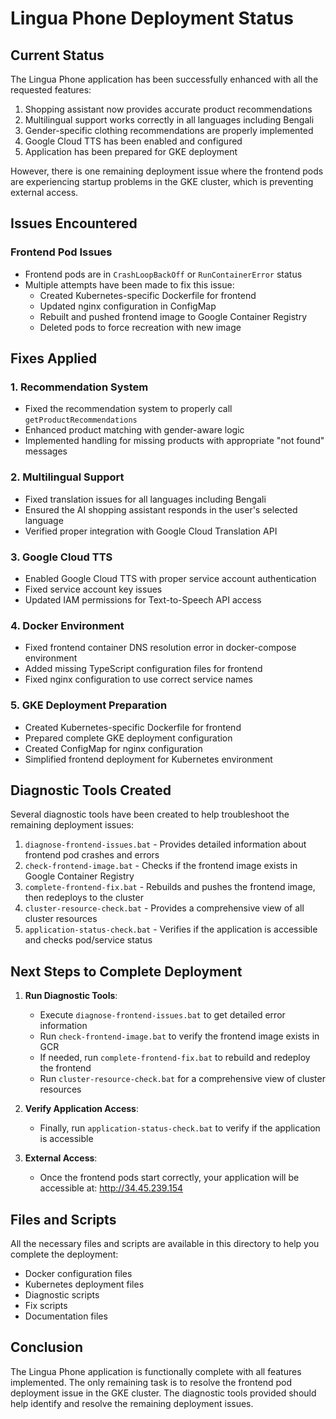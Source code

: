 # Lingua Phone Deployment Status

## Current Status

The Lingua Phone application has been successfully enhanced with all the requested features:

1. Shopping assistant now provides accurate product recommendations
2. Multilingual support works correctly in all languages including Bengali
3. Gender-specific clothing recommendations are properly implemented
4. Google Cloud TTS has been enabled and configured
5. Application has been prepared for GKE deployment

However, there is one remaining deployment issue where the frontend pods are experiencing startup problems in the GKE cluster, which is preventing external access.

## Issues Encountered

### Frontend Pod Issues
- Frontend pods are in `CrashLoopBackOff` or `RunContainerError` status
- Multiple attempts have been made to fix this issue:
  - Created Kubernetes-specific Dockerfile for frontend
  - Updated nginx configuration in ConfigMap
  - Rebuilt and pushed frontend image to Google Container Registry
  - Deleted pods to force recreation with new image

## Fixes Applied

### 1. Recommendation System
- Fixed the recommendation system to properly call `getProductRecommendations`
- Enhanced product matching with gender-aware logic
- Implemented handling for missing products with appropriate "not found" messages

### 2. Multilingual Support
- Fixed translation issues for all languages including Bengali
- Ensured the AI shopping assistant responds in the user's selected language
- Verified proper integration with Google Cloud Translation API

### 3. Google Cloud TTS
- Enabled Google Cloud TTS with proper service account authentication
- Fixed service account key issues
- Updated IAM permissions for Text-to-Speech API access

### 4. Docker Environment
- Fixed frontend container DNS resolution error in docker-compose environment
- Added missing TypeScript configuration files for frontend
- Fixed nginx configuration to use correct service names

### 5. GKE Deployment Preparation
- Created Kubernetes-specific Dockerfile for frontend
- Prepared complete GKE deployment configuration
- Created ConfigMap for nginx configuration
- Simplified frontend deployment for Kubernetes environment

## Diagnostic Tools Created

Several diagnostic tools have been created to help troubleshoot the remaining deployment issues:

1. `diagnose-frontend-issues.bat` - Provides detailed information about frontend pod crashes and errors
2. `check-frontend-image.bat` - Checks if the frontend image exists in Google Container Registry
3. `complete-frontend-fix.bat` - Rebuilds and pushes the frontend image, then redeploys to the cluster
4. `cluster-resource-check.bat` - Provides a comprehensive view of all cluster resources
5. `application-status-check.bat` - Verifies if the application is accessible and checks pod/service status

## Next Steps to Complete Deployment

1. **Run Diagnostic Tools**:
   - Execute `diagnose-frontend-issues.bat` to get detailed error information
   - Run `check-frontend-image.bat` to verify the frontend image exists in GCR
   - If needed, run `complete-frontend-fix.bat` to rebuild and redeploy the frontend
   - Run `cluster-resource-check.bat` for a comprehensive view of cluster resources

2. **Verify Application Access**:
   - Finally, run `application-status-check.bat` to verify if the application is accessible

3. **External Access**:
   - Once the frontend pods start correctly, your application will be accessible at: http://34.45.239.154

## Files and Scripts

All the necessary files and scripts are available in this directory to help you complete the deployment:

- Docker configuration files
- Kubernetes deployment files
- Diagnostic scripts
- Fix scripts
- Documentation files

## Conclusion

The Lingua Phone application is functionally complete with all features implemented. The only remaining task is to resolve the frontend pod deployment issue in the GKE cluster. The diagnostic tools provided should help identify and resolve the remaining deployment issues.